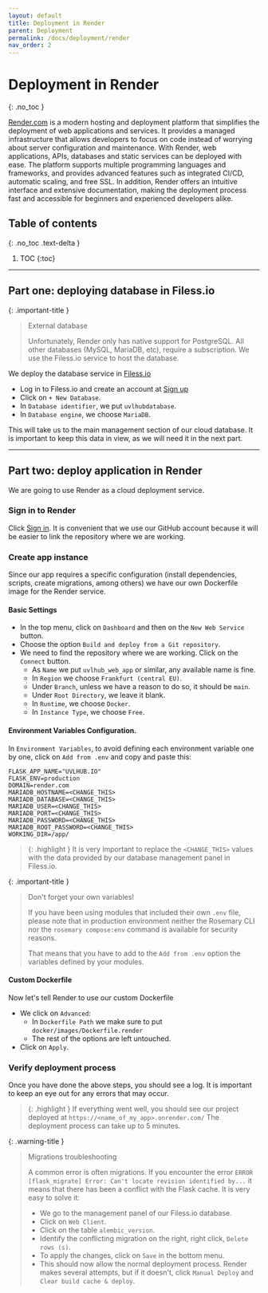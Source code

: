 ```yaml
---
layout: default
title: Deployment in Render
parent: Deployment
permalink: /docs/deployment/render
nav_order: 2
---
```


# Deployment in Render
{: .no_toc }

[Render.com](https://render.com) is a modern hosting and deployment platform that simplifies the deployment of web applications and services. It provides a managed infrastructure that allows developers to focus on code instead of worrying about server configuration and maintenance. With Render, web applications, APIs, databases and static services can be deployed with ease. The platform supports multiple programming languages and frameworks, and provides advanced features such as integrated CI/CD, automatic scaling, and free SSL. In addition, Render offers an intuitive interface and extensive documentation, making the deployment process fast and accessible for beginners and experienced developers alike.

## Table of contents
{: .no_toc .text-delta }

1. TOC
{:toc}

---


## Part one: deploying database in Filess.io

{: .important-title }
> <i class="fa-solid fa-database"></i> External database
>
> Unfortunately, Render only has native support for PostgreSQL. All other databases (MySQL, MariaDB, etc), require a subscription. We use the Filess.io service to host the database.

We deploy the database service in [Filess.io](filess.io)

- Log in to Filess.io and create an account at [Sign up](https://dash.filess.io/#/register)
- Click on `+ New Database`.
- In `Database identifier`, we put `uvlhubdatabase`.
- In `Database engine`, we choose `MariaDB`.

This will take us to the main management section of our cloud database. It is important to keep this data in view, as we will need it in the next part.

---

## Part two: deploy application in Render

We are going to use Render as a cloud deployment service. 

### Sign in to Render

Click [Sign in](https://dashboard.render.com/). It is convenient that we use our GitHub account because it will be easier to link the repository where we are working.

### Create app instance

Since our app requires a specific configuration (install dependencies, scripts, create migrations, among others) we have our own Dockerfile image for the Render service.

#### **Basic Settings**

- In the top menu, click on `Dashboard` and then on the `New Web Service` button.
- Choose the option `Build and deploy from a Git repository`.
- We need to find the repository where we are working. Click on the `Connect` button.
    - As `Name` we put `uvlhub_web_app` or similar, any available name is fine.
    - In `Region` we choose `Frankfurt (central EU)`.
    - Under `Branch`, unless we have a reason to do so, it should be `main`.
    - Under `Root Directory`, we leave it blank.
    - In `Runtime`, we choose `Docker`.
    - In `Instance Type`, we choose `Free`.

#### **Environment Variables Configuration**.

In `Environment Variables`, to avoid defining each environment variable one by one, click on `Add from .env` and copy and paste this:

```
FLASK_APP_NAME="UVLHUB.IO"
FLASK_ENV=production
DOMAIN=render.com
MARIADB_HOSTNAME=<CHANGE_THIS>
MARIADB_DATABASE=<CHANGE_THIS>
MARIADB_USER=<CHANGE_THIS>
MARIADB_PORT=<CHANGE_THIS>
MARIADB_PASSWORD=<CHANGE_THIS>
MARIADB_ROOT_PASSWORD=<CHANGE_THIS>
WORKING_DIR=/app/
```

> {: .highlight }
> <i class="fa-solid fa-seedling"></i> It is very important to replace the `<CHANGE_THIS>` values with the data provided by our database management panel in Filess.io.

{: .important-title }
> <i class="fa-solid fa-triangle-exclamation"></i> Don't forget your own variables!
>
> If you have been using modules that included their own `.env` file, please note that in production environment neither the Rosemary CLI nor the `rosemary compose:env` command is available for security reasons.
> 
> That means that you have to add to the `Add from .env` option the variables defined by your modules.

#### **Custom Dockerfile**

Now let's tell Render to use our custom Dockerfile

- We click on `Advanced`:
    - In `Dockerfile Path` we make sure to put `docker/images/Dockerfile.render`
    - The rest of the options are left untouched.
- Click on `Apply`.

### Verify deployment process

Once you have done the above steps, you should see a log. It is important to keep an eye out for any errors that may occur.

> {: .highlight }
> <i class="fa-solid fa-globe"></i> If everything went well, you should see our project deployed at `https://<name_of_my_app>.onrender.com/`
> The deployment process can take up to 5 minutes.

{: .warning-title }
> <i class="fa-solid fa-seedling"></i> Migrations troubleshooting
>
> A common error is often migrations. If you encounter the error `ERROR [flask_migrate] Error: Can't locate revision identified by...` it means that there has been a conflict with the Flask cache. It is very easy to solve it:
> - We go to the management panel of our Filess.io database.
> - Click on `Web Client`.
> - Click on the table `alembic_version`.
> - Identify the conflicting migration on the right, right click, `Delete rows (s)`.
> - To apply the changes, click on `Save` in the bottom menu.
> - This should now allow the normal deployment process. Render makes several attempts, but if it doesn't, click `Manual Deploy` and `Clear build cache & deploy`.
